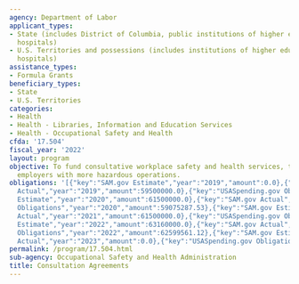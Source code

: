 ```yaml
---
agency: Department of Labor
applicant_types:
- State (includes District of Columbia, public institutions of higher education and
  hospitals)
- U.S. Territories and possessions (includes institutions of higher education and
  hospitals)
assistance_types:
- Formula Grants
beneficiary_types:
- State
- U.S. Territories
categories:
- Health
- Health - Libraries, Information and Education Services
- Health - Occupational Safety and Health
cfda: '17.504'
fiscal_year: '2022'
layout: program
objective: To fund consultative workplace safety and health services, targeting smaller
  employers with more hazardous operations.
obligations: '[{"key":"SAM.gov Estimate","year":"2019","amount":0.0},{"key":"SAM.gov
  Actual","year":"2019","amount":59500000.0},{"key":"USASpending.gov Obligations","year":"2019","amount":59061136.32},{"key":"SAM.gov
  Estimate","year":"2020","amount":61500000.0},{"key":"SAM.gov Actual","year":"2020","amount":61500000.0},{"key":"USASpending.gov
  Obligations","year":"2020","amount":59075287.53},{"key":"SAM.gov Estimate","year":"2021","amount":61500000.0},{"key":"SAM.gov
  Actual","year":"2021","amount":61500000.0},{"key":"USASpending.gov Obligations","year":"2021","amount":60434530.54},{"key":"SAM.gov
  Estimate","year":"2022","amount":63160000.0},{"key":"SAM.gov Actual","year":"2022","amount":62509000.0},{"key":"USASpending.gov
  Obligations","year":"2022","amount":62599561.12},{"key":"SAM.gov Estimate","year":"2023","amount":63160000.0},{"key":"SAM.gov
  Actual","year":"2023","amount":0.0},{"key":"USASpending.gov Obligations","year":"2023","amount":62106432.59}]'
permalink: /program/17.504.html
sub-agency: Occupational Safety and Health Administration
title: Consultation Agreements
---
```

